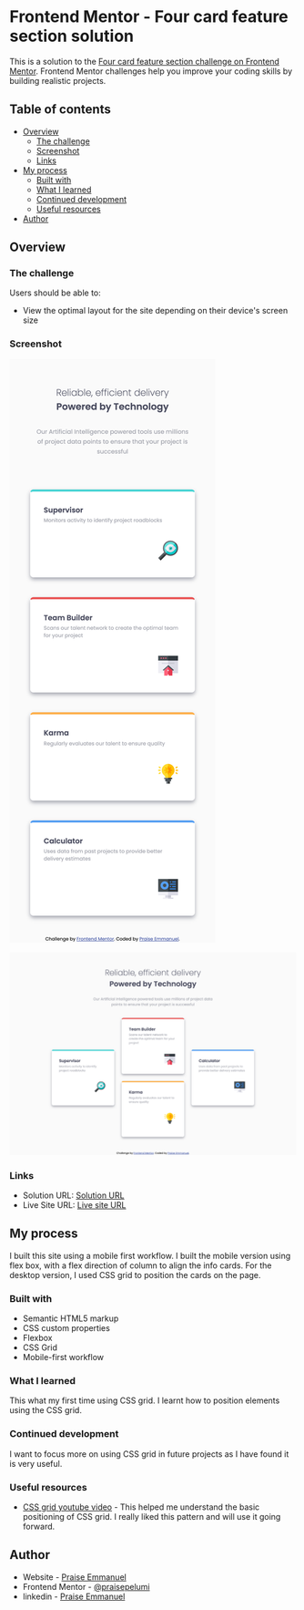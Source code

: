 # Frontend Mentor - Four card feature section solution

This is a solution to the [Four card feature section challenge on Frontend Mentor](https://www.frontendmentor.io/challenges/four-card-feature-section-weK1eFYK). Frontend Mentor challenges help you improve your coding skills by building realistic projects. 

## Table of contents

- [Overview](#overview)
  - [The challenge](#the-challenge)
  - [Screenshot](#screenshot)
  - [Links](#links)
- [My process](#my-process)
  - [Built with](#built-with)
  - [What I learned](#what-i-learned)
  - [Continued development](#continued-development)
  - [Useful resources](#useful-resources)
- [Author](#author)




## Overview

### The challenge

Users should be able to:

- View the optimal layout for the site depending on their device's screen size

### Screenshot
![Mobile Screenshot](images/mobile-screenshot.png?raw=true "Mobile Screenshot")

![Desktop Image](images/desktop-image.png?raw=true "Desktop Screenshot")


### Links

- Solution URL: [Solution URL](https://github.com/praisepelumi/Four-card-feature-section-master.git)
- Live Site URL: [Live site URL](https://praisepelumi.github.io/Four-card-feature-section-master/)

## My process
  I built this site using a mobile first workflow. I built the mobile version using flex box, with a flex direction of column to align the info cards. For the desktop version, I used CSS grid to position the cards on the page. 

### Built with
- Semantic HTML5 markup
- CSS custom properties
- Flexbox
- CSS Grid
- Mobile-first workflow


### What I learned
This what my first time using CSS grid. I learnt how to position elements using the CSS grid.


### Continued development
I want to focus more on using CSS grid in future projects as I have found it is very useful.


### Useful resources

- [CSS grid youtube video](https://www.youtube.com/watch?v=9zBsdzdE4sM) - This helped me understand the basic positioning of CSS grid. I really liked this pattern and will use it going forward.


## Author

- Website - [Praise Emmanuel](https://www.praiseemmanuel.com/)
- Frontend Mentor - [@praisepelumi](https://www.frontendmentor.io/profile/praisepelumi)
- linkedin - [Praise Emmanuel](https://www.linkedin.com/in/praise-emmanuel-37378a1a8/)
